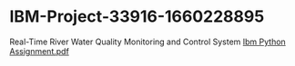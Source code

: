 # IBM-Project-33916-1660228895
Real-Time River Water Quality Monitoring and Control System
[Ibm Python Assignment.pdf](https://github.com/IBM-EPBL/IBM-Project-33916-1660228895/files/9739815/Ibm.Python.Assignment.pdf)
